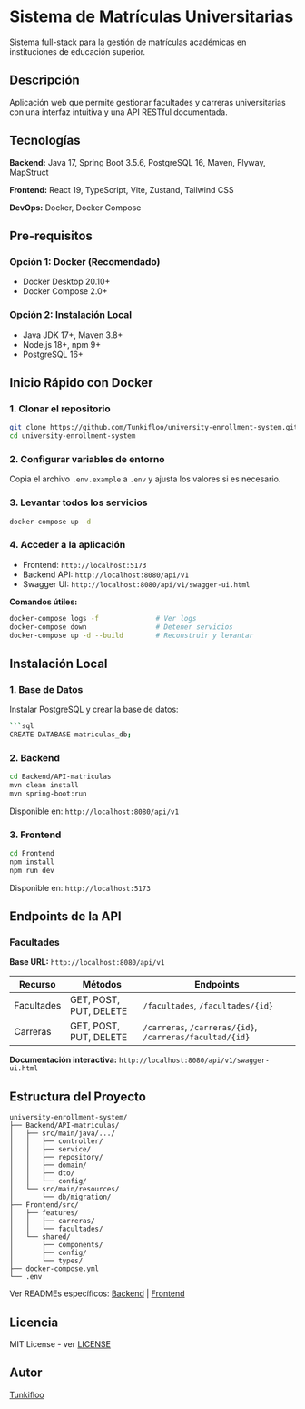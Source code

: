 # Sistema de Matrículas Universitarias

Sistema full-stack para la gestión de matrículas académicas en instituciones de educación superior.

## Descripción

Aplicación web que permite gestionar facultades y carreras universitarias con una interfaz intuitiva y una API RESTful documentada.

## Tecnologías

**Backend:** Java 17, Spring Boot 3.5.6, PostgreSQL 16, Maven, Flyway, MapStruct

**Frontend:** React 19, TypeScript, Vite, Zustand, Tailwind CSS

**DevOps:** Docker, Docker Compose

## Pre-requisitos

### Opción 1: Docker (Recomendado)

- Docker Desktop 20.10+
- Docker Compose 2.0+

### Opción 2: Instalación Local

- Java JDK 17+, Maven 3.8+
- Node.js 18+, npm 9+
- PostgreSQL 16+

## Inicio Rápido con Docker

### 1. Clonar el repositorio
```bash
git clone https://github.com/Tunkifloo/university-enrollment-system.git
cd university-enrollment-system
```

### 2. Configurar variables de entorno

Copia el archivo `.env.example` a `.env` y ajusta los valores si es necesario.

### 3. Levantar todos los servicios

```bash
docker-compose up -d
```

### 4. Acceder a la aplicación

- Frontend: `http://localhost:5173`
- Backend API: `http://localhost:8080/api/v1`
- Swagger UI: `http://localhost:8080/api/v1/swagger-ui.html`

**Comandos útiles:**

```bash
docker-compose logs -f              # Ver logs
docker-compose down                 # Detener servicios
docker-compose up -d --build        # Reconstruir y levantar
```

## Instalación Local

### 1. Base de Datos

Instalar PostgreSQL y crear la base de datos:
```bash
```sql
CREATE DATABASE matriculas_db;
```

### 2. Backend

```bash
cd Backend/API-matriculas
mvn clean install
mvn spring-boot:run
```

Disponible en: `http://localhost:8080/api/v1`

### 3. Frontend

```bash
cd Frontend
npm install
npm run dev
```

Disponible en: `http://localhost:5173`

## Endpoints de la API

### Facultades

**Base URL:** `http://localhost:8080/api/v1`

| Recurso | Métodos | Endpoints |
|---------|---------|-----------|
| Facultades | GET, POST, PUT, DELETE | `/facultades`, `/facultades/{id}` |
| Carreras | GET, POST, PUT, DELETE | `/carreras`, `/carreras/{id}`, `/carreras/facultad/{id}` |

**Documentación interactiva:** `http://localhost:8080/api/v1/swagger-ui.html`

## Estructura del Proyecto

```text
university-enrollment-system/
├── Backend/API-matriculas/
│   ├── src/main/java/.../
│   │   ├── controller/
│   │   ├── service/
│   │   ├── repository/
│   │   ├── domain/
│   │   ├── dto/
│   │   └── config/
│   └── src/main/resources/
│       └── db/migration/
├── Frontend/src/
│   ├── features/
│   │   ├── carreras/
│   │   └── facultades/
│   └── shared/
│       ├── components/
│       ├── config/
│       └── types/
├── docker-compose.yml
└── .env
```

Ver READMEs específicos: [Backend](Backend/README.md) | [Frontend](Frontend/README.md)

## Licencia

MIT License - ver [LICENSE](LICENSE)

## Autor

[Tunkifloo](https://github.com/Tunkifloo)
